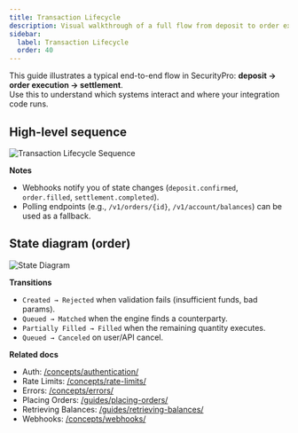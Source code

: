 ```yaml
---
title: Transaction Lifecycle
description: Visual walkthrough of a full flow from deposit to order execution to settlement.
sidebar:
  label: Transaction Lifecycle
  order: 40
---
```


This guide illustrates a typical end-to-end flow in SecurityPro: **deposit → order execution → settlement**.  
Use this to understand which systems interact and where your integration code runs.

## High-level sequence
![Transaction Lifecycle Sequence](/transaction-lifecycle-sequence.png)

**Notes**
- Webhooks notify you of state changes (`deposit.confirmed`, `order.filled`, `settlement.completed`).
- Polling endpoints (e.g., `/v1/orders/{id}`, `/v1/account/balances`) can be used as a fallback.

## State diagram (order)

![State Diagram](/state-diagram.png)

**Transitions**
- `Created → Rejected` when validation fails (insufficient funds, bad params).
- `Queued → Matched` when the engine finds a counterparty.
- `Partially Filled → Filled` when the remaining quantity executes.
- `Queued → Canceled` on user/API cancel.

**Related docs**
- Auth: [/concepts/authentication/](/concepts/authentication/)
- Rate Limits: [/concepts/rate-limits/](/concepts/rate-limits/)
- Errors: [/concepts/errors/](/concepts/errors/)
- Placing Orders: [/guides/placing-orders/](/guides/placing-orders/)
- Retrieving Balances: [/guides/retrieving-balances/](/guides/retrieving-balances/)
- Webhooks: [/concepts/webhooks/](/concepts/webhooks/)
